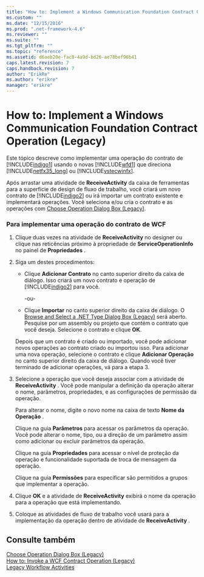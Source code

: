 ```yaml
---
title: "How to: Implement a Windows Communication Foundation Contract Operation (Legacy) | Microsoft Docs"
ms.custom: ""
ms.date: "12/15/2016"
ms.prod: ".net-framework-4.6"
ms.reviewer: ""
ms.suite: ""
ms.tgt_pltfrm: ""
ms.topic: "reference"
ms.assetid: d6aeb20e-fac8-4a9d-bd26-ae78bef96b41
caps.latest.revision: 7
caps.handback.revision: 7
author: "ErikRe"
ms.author: "erikre"
manager: "erikre"
---
```

# How to: Implement a Windows Communication Foundation Contract Operation (Legacy)
Este tópico descreve como implementar uma operação do contrato de [!INCLUDE[indigo1](../workflow-designer/includes/indigo1_md.md)] usando o novas [!INCLUDE[wfd1](../workflow-designer/includes/wfd1_md.md)] que direciona [!INCLUDE[netfx35_long](../workflow-designer/includes/netfx35_long_md.md)] ou [!INCLUDE[vstecwinfx](../workflow-designer/includes/vstecwinfx_md.md)].  
  
 Após arrastar uma atividade de **ReceiveActivity** da caixa de ferramentas para a superfície de design de fluxo de trabalho, você criará um novo contrato de [!INCLUDE[indigo2](../workflow-designer/includes/indigo2_md.md)] ou irá importar um contrato existente e implementará operações.  Você seleciona e\/ou cria o contrato e as operações com [Choose Operation Dialog Box \(Legacy\)](../workflow-designer/choose-operation-dialog-box-legacy.md).  
  
### Para implementar uma operação do contrato de WCF  
  
1.  Clique duas vezes na atividade de **ReceiveActivity** no designer ou clique nas reticências próximo à propriedade de **ServiceOperationInfo** no painel de **Propriedades** .  
  
2.  Siga um destes procedimentos:  
  
    -   Clique **Adicionar Contrato** no canto superior direito da caixa de diálogo.  Isso criará um novo contrato e operação de [!INCLUDE[indigo2](../workflow-designer/includes/indigo2_md.md)] para você.  
  
         \-ou\-  
  
    -   Clique **Importar** no canto superior direito da caixa de diálogo.  O [Browse and Select a .NET Type Dialog Box \(Legacy\)](../workflow-designer/browse-and-select-a-dotnet-type-dialog-box-legacy.md) será aberto.  Pesquise por um assembly ou projeto que contém o contrato que você deseja.  Selecione o contrato e clique **OK**.  
  
     Depois que um contrato é criado ou importado, você pode adicionar novos operações ao contrato criado ou importou isso.  Para adicionar uma nova operação, selecione o contrato e clique **Adicionar Operação** no canto superior direito da caixa de diálogo.  Quando você tiver terminado de adicionar operações, vá para a etapa 3.  
  
3.  Selecione a operação que você deseja associar com a atividade de **ReceiveActivity** .  Você pode manipular a definição da operação alterar o nome, parâmetros, propriedades, e as configurações de permissão da operação.  
  
     Para alterar o nome, digite o novo nome na caixa de texto **Nome da Operação** .  
  
     Clique na guia **Parâmetros** para acessar os parâmetros da operação.  Você pode alterar o nome, tipo, ou a direção de um parâmetro assim como adicionar ou excluir parâmetros da operação.  
  
     Clique na guia **Propriedades** para acessar o nível de proteção da operação e funcionalidade suportada de troca de mensagem da operação.  
  
     Clique na guia **Permissões** para especificar são permitidos a grupos que implementar a operação.  
  
4.  Clique **OK** e a atividade de **ReceiveActivity** exibirá o nome da operação para a operação que está implementando.  
  
5.  Coloque as atividades de fluxo de trabalho você usará para a implementação da operação dentro de atividade de **ReceiveActivity** .  
  
## Consulte também  
 [Choose Operation Dialog Box \(Legacy\)](../workflow-designer/choose-operation-dialog-box-legacy.md)   
 [How to: Invoke a WCF Contract Operation \(Legacy\)](../workflow-designer/how-to-invoke-a-windows-communication-foundation-contract-operation-legacy.md)   
 [Legacy Workflow Activities](../workflow-designer/legacy-workflow-activities.md)